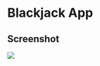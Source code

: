 # Blackjack App

## Screenshot

![](https://github.com/Karllouise-code/scrimba-javascript/blob/master/blackjack/images/fullscreenshot.png)
